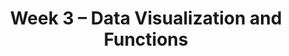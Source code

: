 ---
    title: Week 3 – Data Visualization and Functions
    weekNumber: 3
    days:
      - date: 2024-1-22
        events:
          "**LEC 6**{: .label .label-lecture } [Grouping and Data Visualization](http://datahub.ucsd.edu/user-redirect/git-sync?repo=https://github.com/dsc-courses/dsc10-2024-wi&subPath=lectures/lec06/lec06.ipynb) [✏️](resources/lectures/lec06/lec06.html)":
            "[CIT 7.0-7.1](https://inferentialthinking.com/chapters/07/Visualization.html)" 
          "<small><i><span style='display: inline-block; padding-left: 80px'><b>Keywords:</b> .groupby, numerical vs. categorical, scatter plot, line plot, bar chart </span></i></small>":
          "**QUIZ 1**{: .label .label-quiz } Quiz 1 covers Lectures 1-4":
      - date: 2024-1-24
        events:
          "**LEC 7**{: .label .label-lecture } [Distributions and Histograms](http://datahub.ucsd.edu/user-redirect/git-sync?repo=https://github.com/dsc-courses/dsc10-2024-wi&subPath=lectures/lec07/lec07.ipynb) [✏️](resources/lectures/lec07/lec07.html)":
            "[CIT 7.2-7.3](https://inferentialthinking.com/chapters/07/2/Visualizing_Numerical_Distributions.html)" 
          "<small><i><span style='display: inline-block; padding-left: 80px'><b>Keywords:</b> distributions, density histograms, binning, total area, overlaid plots </span></i></small>":
      - date: 2024-1-25
        events:
          
          "**HW 1**{: .label .label-hw } [**Basic Python, Arrays, and DataFrames**](http://datahub.ucsd.edu/user-redirect/git-sync?repo=https://github.com/dsc-courses/dsc10-2024-wi&subPath=homeworks/hw01/hw01.ipynb)":
      - date: 2024-1-26
        events:
          "**LEC 8**{: .label .label-lecture } Functions and Applying":
            "[BPD 6](https://notes.dsc10.com/01-getting_started/functions-defining.html#example), [12](https://notes.dsc10.com/02-data_sets/apply.html)" 
          "<small><i><span style='display: inline-block; padding-left: 80px'><b>Keywords:</b> functions, arguments, print vs. return, .apply, .reset_index </span></i></small>":
          "**PRAC**{: .label .label-practice } [Extra Practice Session](http://practice.dsc10.com)":
---